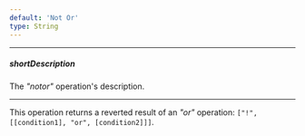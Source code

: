```yaml
---
default: 'Not Or'
type: String
---
```

---
##### shortDescription
The *"notor"* operation's description.

---
This operation returns a reverted result of an *"or"* operation: `["!", [[condition1], "or", [condition2]]]`.